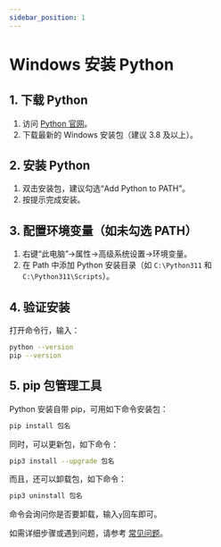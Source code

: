 ```yaml
---
sidebar_position: 1
---
```

# Windows 安装 Python

## 1. 下载 Python

1. 访问 [Python 官网](https://www.python.org/downloads/windows/)。
2. 下载最新的 Windows 安装包（建议 3.8 及以上）。

<!--
> ![Python 官网下载页面](./img/windows-python-download.png)
-->

## 2. 安装 Python

1. 双击安装包，建议勾选“Add Python to PATH”。
2. 按提示完成安装。

<!--
> ![Windows 安装界面](./img/windows-python-install.png)
-->

## 3. 配置环境变量（如未勾选 PATH）

1. 右键“此电脑”→属性→高级系统设置→环境变量。
2. 在 Path 中添加 Python 安装目录（如 `C:\Python311` 和 `C:\Python311\Scripts`）。

<!--
> ![环境变量配置](./img/windows-python-env.png)
-->

## 4. 验证安装

打开命令行，输入：

```bash
python --version
pip --version
```

## 5. pip 包管理工具

Python 安装自带 pip，可用如下命令安装包：

```bash
pip install 包名
```

同时，可以更新包，如下命令：

```bash
pip3 install --upgrade 包名
```

而且，还可以卸载包，如下命令：

```bash
pip3 uninstall 包名
```

命令会询问你是否要卸载，输入`y`回车即可。

如需详细步骤或遇到问题，请参考 [常见问题](./faq.md)。 
